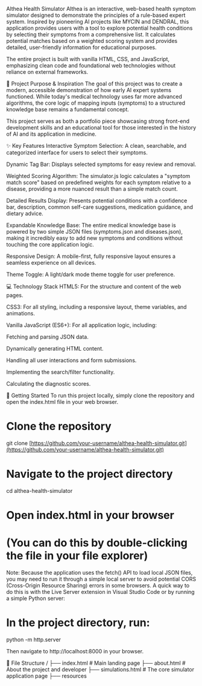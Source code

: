 Althea Health Simulator
Althea is an interactive, web-based health symptom simulator designed to demonstrate the principles of a rule-based expert system. Inspired by pioneering AI projects like MYCIN and DENDRAL, this application provides users with a tool to explore potential health conditions by selecting their symptoms from a comprehensive list. It calculates potential matches based on a weighted scoring system and provides detailed, user-friendly information for educational purposes.

The entire project is built with vanilla HTML, CSS, and JavaScript, emphasizing clean code and foundational web technologies without reliance on external frameworks.

📜 Project Purpose & Inspiration
The goal of this project was to create a modern, accessible demonstration of how early AI expert systems functioned. While today's medical technology uses far more advanced algorithms, the core logic of mapping inputs (symptoms) to a structured knowledge base remains a fundamental concept.

This project serves as both a portfolio piece showcasing strong front-end development skills and an educational tool for those interested in the history of AI and its application in medicine.

✨ Key Features
Interactive Symptom Selection: A clean, searchable, and categorized interface for users to select their symptoms.

Dynamic Tag Bar: Displays selected symptoms for easy review and removal.

Weighted Scoring Algorithm: The simulator.js logic calculates a "symptom match score" based on predefined weights for each symptom relative to a disease, providing a more nuanced result than a simple match count.

Detailed Results Display: Presents potential conditions with a confidence bar, description, common self-care suggestions, medication guidance, and dietary advice.

Expandable Knowledge Base: The entire medical knowledge base is powered by two simple JSON files (symptoms.json and diseases.json), making it incredibly easy to add new symptoms and conditions without touching the core application logic.

Responsive Design: A mobile-first, fully responsive layout ensures a seamless experience on all devices.

Theme Toggle: A light/dark mode theme toggle for user preference.

💻 Technology Stack
HTML5: For the structure and content of the web pages.

CSS3: For all styling, including a responsive layout, theme variables, and animations.

Vanilla JavaScript (ES6+): For all application logic, including:

Fetching and parsing JSON data.

Dynamically generating HTML content.

Handling all user interactions and form submissions.

Implementing the search/filter functionality.

Calculating the diagnostic scores.

🚀 Getting Started
To run this project locally, simply clone the repository and open the index.html file in your web browser.

# Clone the repository
git clone [https://github.com/your-username/althea-health-simulator.git](https://github.com/your-username/althea-health-simulator.git)

# Navigate to the project directory
cd althea-health-simulator

# Open index.html in your browser
# (You can do this by double-clicking the file in your file explorer)

Note: Because the application uses the fetch() API to load local JSON files, you may need to run it through a simple local server to avoid potential CORS (Cross-Origin Resource Sharing) errors in some browsers. A quick way to do this is with the Live Server extension in Visual Studio Code or by running a simple Python server:

# In the project directory, run:
python -m http.server

Then navigate to http://localhost:8000 in your browser.

📁 File Structure
/
├── index.html              # Main landing page
├── about.html              # About the project and developer
├── simulations.html        # The core simulator application page
├── resources
